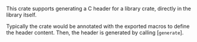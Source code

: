 This crate supports generating a C header for a library crate, directly in the library itself.

Typically the crate would be annotated with the exported macros to define the header content.
Then, the header is generated by calling [`generate`].

